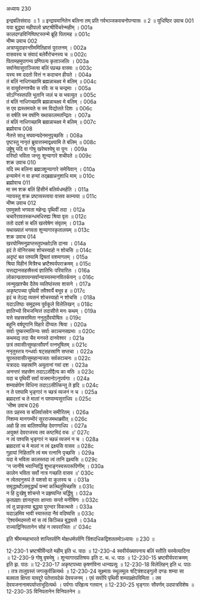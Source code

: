 अध्यायः 230

इन्द्रबलिसंवादः ॥ 1 ॥ इन्द्रावमानितेन बलिना तम् प्रति गर्वभञ्जकवचनोपन्यासः ॥ 2 ॥
युधिष्ठिर उवाच 	001  
यया बुद्ध्या महीपालो भ्रष्टश्रीर्विचरेन्महीम् ।	001a  
कालदण्डविनिष्पिष्टस्तन्मे ब्रूहि पितामह ॥	001c  
भीष्म उवाच 	002  
अत्राप्युदाहरन्तीममितिहासं पुरातनम् ।	002a  
वासवस्य च संवादं बलेर्वैरोचनस्य च ॥	002c  
पितामहमुपागम्य प्रणिपत्य कृताञ्जलिः ।	003a  
सर्वानेवासुराञ्जित्वा बलिं पप्रच्छ वासवः ॥	003c  
यस्य स्म ददतो वित्तं न कदाचन हीयते ।	004a  
तं बलिं नाधिगच्छामि ब्रह्मन्नाचक्ष्व मे बलिम् ॥	004c  
स वायुर्वरुणश्चैव स रविः स च चन्द्रमाः ।	005a  
सोऽग्निस्तपति भूतानि जलं च स भवत्युत ॥	005c  
तं बलिं नाधिगच्छामि ब्रह्मन्नाचक्ष्व मे बलिम् ।	006a  
स एव ह्यस्तमयते स स्म विद्योतते दिशः ॥	006c  
स वर्षति स्म वर्षाणि यथाकालमतन्द्रितः ।	007a  
तं बलिं नाधिगच्छामि ब्रह्मन्नाचक्ष्व मे बलिम् ॥	007c  
ब्रह्मोवाच 	008  
नैतत्ते साधु मघवन्यदेनमनुपृच्छसि ।	008a  
पृष्टस्तु नानृतं ब्रूयात्तस्माद्वक्ष्यामि ते बलिम् ॥	008c  
उष्ट्रेषु यदि वा गोषु खरेष्वश्वेषु वा पुनः ।	009a  
वरिष्ठो भविता जन्तुः शून्यागारे शचीपते ॥	009c  
शक्र उवाच 	010  
यदि स्म बलिना ब्रह्मञ्शून्यागारे समेयिवान् ।	010a  
हन्यामेनं न वा हन्यां तद्ब्रह्मन्ननुशाधि माम् ॥	010c  
ब्रह्मोवाच 	011  
मा स्म शक्र बलिं हिंसीर्न बलिर्वधमर्हति ।	011a  
न्यायस्तु शक्र प्रष्टव्यस्त्वया वासव काम्यया ॥	011c  
भीष्म उवाच 	012  
एवमुक्तो भगवता महेन्द्रः पृथिवीं तदा ।	012a  
चचारैरावतस्कन्धमधिरुह्य श्रिया वृतः ॥	012c  
ततो ददर्श स बलिं खरवेषेण संवृतम् ।	013a  
यथाख्यातं भगवता शून्यागारकृतालयम् ॥	013c  
शक्र उवाच 	014  
खरयोनिमनुप्राप्तस्तुपभक्षोऽसि दानव ।	014a  
इदं ते योनिरसमा शोचस्याहो न शोचसि ॥	014c  
अदृष्टं बत पश्यामि द्विषतां वशमागतम् ।	015a  
श्रिया विहीनं मित्रैश्च भ्रष्टैश्वर्यपराक्रमम् ॥	015c  
यत्तद्यानसहस्रैस्त्वं ज्ञातिभिः परिवारितः ।	016a  
लोकान्प्रतापयन्सर्वान्यास्यस्मानवितर्कयन् ॥	016c  
त्वन्मुखाश्चैव दैतेय व्यतिष्ठंस्तव शासने ।	017a  
अकृष्टपच्या पृथिवी तवैश्वर्ये बभूव ह ॥	017c  
इदं च तेऽद्य व्यसनं शोचस्याहो न शोचसि ।	018a  
यदाऽतिष्ठः समुद्रस्य पूर्वकूले विलेलिखन् ॥	018c  
ज्ञातिभ्यो विभजन्वित्तं तदासीत्ते मनः कथम् ।	019a  
यत्ते सहस्रसमिता ननुतुर्देवयोषितः ॥	019c  
बहूनि वर्षपूगानि विहारे दीप्यतः श्रिया ।	020a  
सर्वाः पुष्करमालिन्यः सर्वाः काञ्चनसप्रभाः ॥	020c  
कथमद्य तदा चैव मनस्ते दानवेश्वर ।	021a  
छत्रं तवासीत्सुमहत्सौवर्णं रत्नभूषितम् ॥	021c  
ननृतुस्तत्र गन्धर्वाः षट्सहस्राणि सप्तचा ।	022a  
यूपस्तवासीत्सुमहान्यजतः सर्वकाञ्चनः ॥	022c  
यत्राददः सहस्राणि अयुतानां गवां दश ।	023a  
अनन्तरं सहस्रेण तदाऽऽसीद्दैत्य का मतिः ॥	023c  
यदा च पृथिवीं सर्वां यजमानोऽनुपर्यगाः ।	024a  
शम्याक्षेपेण विधिना तदाऽऽसीत्किन्तु ते हृदि ॥	024c  
न ते पश्यामि भृङ्गारं न च्छत्रं व्यजनं न च ।	025a  
ब्रह्मदत्तां च ते मालां न पश्याम्यसुराधिप ॥	025c  
\'भीष्म उवाच 	026  
ततः प्रहस्य स बलिर्वासवेन समीरितम् ।	026a  
निशम्य मानगम्भीरं सुरराजमथाब्रवीत् ॥	026c  
अहो हि तव बालिश्यमिह देवगणाधिप ।	027a  
अयुक्तं देवराजस्य तव कष्टमिदं वचः ॥\'	027c  
न त्वं पश्यसि भृङ्गारं न च्छन्नं व्यजनं न च ।	028a  
ब्रह्मदत्तां च मे मालां न त्वं द्रक्ष्यसि वासव ॥	028c  
गुहायां निहितानि त्वं मम रत्नानि पृच्छसि ।	029a  
यदा मे भविता कालस्तदा त्वं तानि द्रक्ष्यसि ॥	029c  
\'न जानीषे भवान्सिद्धिं शुभाङ्गस्वरूपरूपिणीम् ।	030a  
कालेन भविता सर्वो नात्र गच्छति वासव ॥\'	030c  
न त्वेतदनुरूपं ते यशसो वा कुलस्य च ।	031a  
समृद्धार्थोऽसमृद्धार्थं यन्मां कत्थितुमिच्छसि ॥	031c  
न हि दुःखेषु शोचन्ते न प्रहृष्यन्ति चर्द्धिषु ।	032a  
कृतप्रज्ञाः ज्ञानतृप्ताः क्षान्ताः सन्तो मनीषिणः ॥	032c  
त्वं तु प्राकृतया बुद्ध्या पुरन्दर विकत्थसे ।	033a  
यदाऽहमिव भावी स्यास्तदा नैवं वदिष्यसि ॥	033c  
\'ऐश्वर्यमदमत्तो मां स त्वं किञ्चिन्न बुद्ध्यसे ।	034a  
राज्याद्विनिपतानेन सोहं न त्वपराजितः ॥\' 	034c  

इति श्रीमन्महाभारते शान्तिपर्वणि मोक्षधर्मपर्वणि त्रिंशदधिकद्विशततमोऽध्यायः ॥ 230 ॥

12-230-1 भ्रष्टश्रीर्विन्दते महीम् इति ध. पाठः ॥ 12-230-4 स्ववीर्यख्यापनाय बलिं स्तौति यस्येत्यादिना ॥ 12-230-9 गोषु वृषभेषु । शून्यागारप्रतिश्रयः इति ट. थ. ध. पाठः ॥ 12-230-15 भ्रष्टवीर्यपराक्रमम् इति झ. पाठः ॥ 12-230-17 अकृष्टपच्या कृषणंविना धान्यप्रसूः ॥ 12-230-18 विलेलिहन् इति ध. पाठः । तत्र तालुग्रस्तं जगत्कुर्वन्नित्यर्थः ॥ 12-230-24 सूक्ष्माग्रः स्थूलमूलः षट्त्रिंशदङ्गुलो दण्डः शम्या सा बलवता क्षिप्ता यावद्दूरे पतेत्तावदेकं देवयजनम् । एवं सर्वापि पृथिवी शम्याप्रक्षेपविमिता । तव देवयजनानामपर्याप्ताभूदित्यर्थः । पर्यगाः परिहृत्य गतवान् ॥ 12-230-25 भृङ्गारः सौवर्णम् उदपात्रविशेषः ॥ 12-230-35 विनिपतानेन विनिपतनेन ॥
